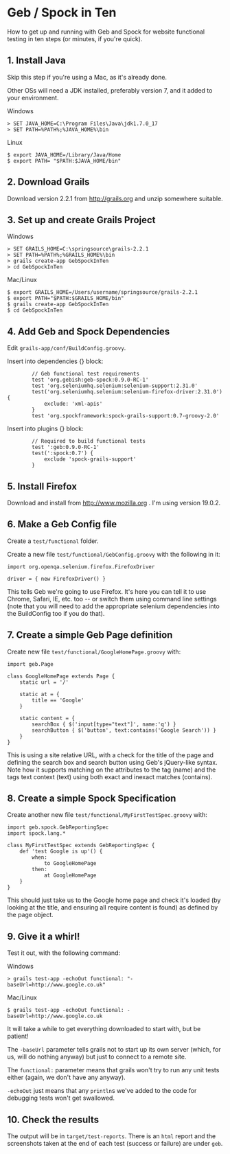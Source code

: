 # Geb / Spock in Ten

How to get up and running with Geb and Spock for website functional testing in
ten steps (or minutes, if you're quick).

## 1. Install Java

Skip this step if you're using a Mac, as it's already done.

Other OSs will need a JDK installed, preferably version 7, and it added to your environment.

Windows
```
> SET JAVA_HOME=C:\Program Files\Java\jdk1.7.0_17
> SET PATH=%PATH%;%JAVA_HOME%\bin
```
Linux
```
$ export JAVA_HOME=/Library/Java/Home
$ export PATH= "$PATH:$JAVA_HOME/bin"
```

## 2. Download Grails

Download version 2.2.1 from http://grails.org and unzip somewhere suitable.

## 3. Set up and create Grails Project

Windows
```
> SET GRAILS_HOME=C:\springsource\grails-2.2.1
> SET PATH=%PATH%;%GRAILS_HOME%\bin
> grails create-app GebSpockInTen
> cd GebSpockInTen
```
Mac/Linux
```
$ export GRAILS_HOME=/Users/username/springsource/grails-2.2.1
$ export PATH="$PATH:$GRAILS_HOME/bin"
$ grails create-app GebSpockInTen
$ cd GebSpockInTen
```

## 4. Add Geb and Spock Dependencies

Edit `grails-app/conf/BuildConfig.groovy`.

Insert into dependencies {} block:
```
        // Geb functional test requirements
        test 'org.gebish:geb-spock:0.9.0-RC-1'
        test 'org.seleniumhq.selenium:selenium-support:2.31.0'
        test('org.seleniumhq.selenium:selenium-firefox-driver:2.31.0') {
            exclude: 'xml-apis'
        }
        test 'org.spockframework:spock-grails-support:0.7-groovy-2.0'
```
Insert into plugins {} block:
```
        // Required to build functional tests
        test ':geb:0.9.0-RC-1'
        test(':spock:0.7') {
            exclude 'spock-grails-support'
        }
```

## 5. Install Firefox

Download and install from http://www.mozilla.org . I'm using version 19.0.2.

## 6. Make a Geb Config file

Create a `test/functional` folder.

Create a new file `test/functional/GebConfig.groovy` with the following in it:
```
import org.openqa.selenium.firefox.FirefoxDriver

driver = { new FirefoxDriver() }
```

This tells Geb we're going to use Firefox.  It's here you can tell it to use
Chrome, Safari, IE, etc. too -- or switch them using command line settings
(note that you will need to add the appropriate selenium dependencies into the
BuildConfig too if you do that).

## 7. Create a simple Geb Page definition

Create new file `test/functional/GoogleHomePage.groovy` with:
```
import geb.Page

class GoogleHomePage extends Page {
	static url = '/'
	
	static at = {
		title == 'Google'
	}

	static content = {
		searchBox { $('input[type="text"]', name:'q') }
		searchButton { $('button', text:contains('Google Search')) }
	}
}
```

This is using a site relative URL, with a check for the title of the page and
defining the search box and search button using Geb's jQuery-like syntax.  Note
how it supports matching on the attributes to the tag (name) and the tags text
context (text) using both exact and inexact matches (contains).

## 8. Create a simple Spock Specification

Create another new file `test/functional/MyFirstTestSpec.groovy` with:
```
import geb.spock.GebReportingSpec
import spock.lang.*

class MyFirstTestSpec extends GebReportingSpec {
	def 'test Google is up'() {
		when:
			to GoogleHomePage
		then:
			at GoogleHomePage
	}
}
```

This should just take us to the Google home page and check it's loaded (by
looking at the title, and ensuring all require content is found) as defined by
the page object.

## 9. Give it a whirl!

Test it out, with the following command:

Windows
```
> grails test-app -echoOut functional: "-baseUrl=http://www.google.co.uk"
```
Mac/Linux
```
$ grails test-app -echoOut functional: -baseUrl=http://www.google.co.uk
```

It will take a while to get everything downloaded to start with, but be
patient!

The `-baseUrl` parameter tells grails not to start up its own server (which,
for us, will do nothing anyway) but just to connect to a remote site.

The `functional:` parameter means that grails won't try to run any unit tests
either (again, we don't have any anyway).

`-echoOut` just means that any `println`s we've added to the code for
debugging tests won't get swallowed.

## 10. Check the results

The output will be in `target/test-reports`.  There is an `html` report and the
screenshots taken at the end of each test (success or failure) are under `geb`.
